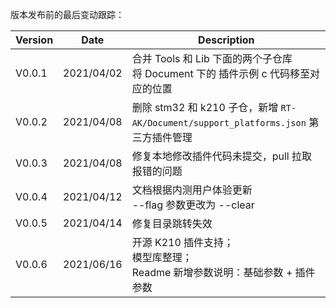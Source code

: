 版本发布前的最后变动跟踪：

| Version | Date       | Description                                                  |
| ------- | ---------- | ------------------------------------------------------------ |
| V0.0.1  | 2021/04/02 | 合并 Tools 和 Lib 下面的两个子仓库<br>将 Document 下的 插件示例 c 代码移至对应的位置 |
| V0.0.2  | 2021/04/08 | 删除 stm32 和 k210 子仓，新增 `RT-AK/Document/support_platforms.json` 第三方插件管理 |
| V0.0.3  | 2021/04/08 | 修复本地修改插件代码未提交，pull 拉取报错的问题              |
| V0.0.4  | 2021/04/12 | 文档根据内测用户体验更新<br>--flag 参数更改为 --clear        |
| V0.0.5  | 2021/04/14 | 修复目录跳转失效                                             |
| V0.0.6  | 2021/06/16 | 开源 K210 插件支持；<br>模型库整理；<br>Readme 新增参数说明：基础参数 + 插件参数 |

